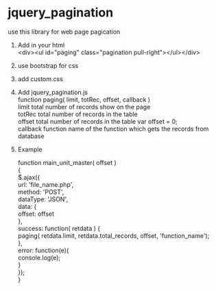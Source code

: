# jquery_pagination

use this library for web page pagication

1. Add in your html <br>
  &lt;div&gt;&lt;ul id="paging" class="pagination pull-right"&gt;&lt;/ul&gt;&lt;/div&gt;<br>

2. use bootstrap for css
3. add custom.css
4. Add jquery_pagination.js<br>
  function paging( limit, totRec, offset, callback )<br>
  limit total number of records show on the page <br>
  totRec total number of records in the table <br>
  offset total number of records in the table  var offset = 0; <br>
  callback function name of the function which gets the records from database <br>

5. Example
    
    function main_unit_master( offset )<br>
    {<br>
    	$.ajax({<br>
    		url: 'file_name.php',<br>
    		method: 'POST',<br>
    		dataType: 'JSON',<br>
    		data: {<br>
    			offset: offset<br>
    		},<br>
    		success: function( retdata ) {<br>
    			paging( retdata.limit, retdata.total_records, offset, 'function_name');<br>
    		},<br>
    		error: function(e){<br>
    			console.log(e);<br>
    		}<br>
    	});<br>
    }
    
